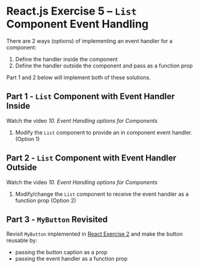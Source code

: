 # React.js Exercise 5 – ``List`` Component Event Handling

There are 2 ways (options) of implementing an event handler for a component:

1.	Define the handler inside the component
2.	Define the handler outside the component and pass as a function prop

Part 1 and 2 below will implement both of these solutions.

## Part 1 - ``List`` Component with Event Handler Inside

Watch the video *10. Event Handling options for Components*

1.	Modify the ``List`` component to provide an in component event handler.  (Option 1)


## Part 2 - ``List`` Component with Event Handler Outside 

Watch the video *10. Event Handling options for Components*

1.	Modify/change the ``List`` component to receive the event handler as a function prop (Option 2)


## Part 3 - ``MyButton`` Revisited

Revisit ``MyButton`` implemented in [React Exercise 2](./ReactEx2.md) and make the button reusable by:

- passing the button caption as a prop
- passing the event handler as a function prop



